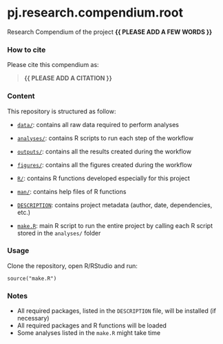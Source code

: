 <!-- README.md is generated from README.Rmd. Please edit that file -->

# pj.research.compendium.root

<!-- badges: start -->
<!-- badges: end -->

Research Compendium of the project **{{ PLEASE ADD A FEW WORDS }}**

### How to cite

Please cite this compendium as:

> **{{ PLEASE ADD A CITATION }}**

### Content

This repository is structured as follow:

-   [`data/`](https://github.com/brainworkup/pj.research.compendium.root/tree/master/data):
    contains all raw data required to perform analyses

-   [`analyses/`](https://github.com/brainworkup/pj.research.compendium.root/tree/master/analyses/):
    contains R scripts to run each step of the workflow

-   [`outputs/`](https://github.com/brainworkup/pj.research.compendium.root/tree/master/outputs):
    contains all the results created during the workflow

-   [`figures/`](https://github.com/brainworkup/pj.research.compendium.root/tree/master/figures):
    contains all the figures created during the workflow

-   [`R/`](https://github.com/brainworkup/pj.research.compendium.root/tree/master/R):
    contains R functions developed especially for this project

-   [`man/`](https://github.com/brainworkup/pj.research.compendium.root/tree/master/man):
    contains help files of R functions

-   [`DESCRIPTION`](https://github.com/brainworkup/pj.research.compendium.root/tree/master/DESCRIPTION):
    contains project metadata (author, date, dependencies, etc.)

-   [`make.R`](https://github.com/brainworkup/pj.research.compendium.root/tree/master/make.R):
    main R script to run the entire project by calling each R script
    stored in the `analyses/` folder

### Usage

Clone the repository, open R/RStudio and run:

    source("make.R")

### Notes

-   All required packages, listed in the `DESCRIPTION` file, will be
    installed (if necessary)
-   All required packages and R functions will be loaded
-   Some analyses listed in the `make.R` might take time
